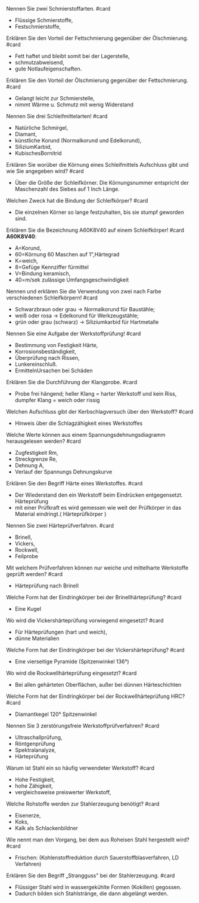 Nennen Sie zwei Schmierstoffarten. #card
- Flüssige Schmierstoffe,
- Festschmierstoffe,

Erklären Sie den Vorteil der Fettschmierung gegenüber der Ölschmierung. #card
- Fett haftet und bleibt somit bei der Lagerstelle,
- schmutzabweisend,
- gute Notlaufeigenschaften.

Erklären Sie den Vorteil der Ölschmierung gegenüber der Fettschmierung. #card
- Gelangt leicht zur Schmierstelle,
- nimmt Wärme u. Schmutz mit wenig Widerstand

Nennen Sie drei Schleifmittelarten! #card
- Natürliche Schmirgel,
- Diamant,
- künstliche Korund (Normalkorund und Edelkorund),
- SiliziumKarbid,
- KubischesBornitrid

Erklären Sie worüber die Körnung eines Schleifmittels Aufschluss gibt und wie Sie angegeben wird? #card
- Über die Größe der Schleifkörner. Die Körnungsnummer entspricht der Maschenzahl des Siebes auf 1 Inch Länge.

Welchen Zweck hat die Bindung der Schleifkörper? #card
- Die einzelnen Körner so lange festzuhalten, bis sie stumpf geworden sind.

Erklären Sie die Bezeichnung A60K8V40 auf einem Schleifkörper! #card
**A60K8V40**:
- A=Korund,
- 60=Körnung 60 Maschen auf 1",Härtegrad
- K=weich,
- 8=Gefüge Kennziffer fürmittel
- V=Bindung keramisch, 
- 40=m/sek zulässige Umfangsgeschwindigkeit

Nennen und erklären Sie die Verwendung von zwei nach Farbe verschiedenen Schleifkörpern! #card
- Schwarzbraun oder grau -> Normalkorund für Baustähle;
- weiß oder rosa -> Edelkorund für Werkzeugstähle;
- grün oder grau (schwarz) -> Siliziumkarbid für Hartmetalle

Nennen Sie eine Aufgabe der Werkstoffprüfung! #card
- Bestimmung von Festigkeit Härte,
- Korrosionsbeständigkeit,
- Überprüfung nach Rissen,
- Lunkereinschluß.
- ErmittelnUrsachen bei Schäden

Erklären Sie die Durchführung der Klangprobe. #card
- Probe frei hängend; heller Klang = harter Werkstoff und kein Riss, dumpfer Klang = weich oder rissig

Welchen Aufschluss gibt der Kerbschlagversuch über den Werkstoff? #card
- Hinweis über die Schlagzähigkeit eines Werkstoffes

Welche Werte können aus einem Spannungsdehnungsdiagramm herausgelesen werden? #card
- Zugfestigkeit Rm,
- Streckgrenze Re,
- Dehnung A,
- Verlauf der Spannungs Dehnungskurve

Erklären Sie den Begriff Härte eines Werkstoffes. #card
- Der Wiederstand den ein Werkstoff beim Eindrücken entgegensetzt. Härteprüfung
- mit einer Prüfkraft es wird gemessen wie weit der Prüfkörper in das Material eindringt.( Härteprüfkörper )

Nennen Sie zwei Härteprüfverfahren. #card
- Brinell,
- Vickers,
- Rockwell,
- Feilprobe

Mit welchem Prüfverfahren können nur weiche und mittelharte Werkstoffe geprüft werden? #card
- Härteprüfung nach Brinell

Welche Form hat der Eindringkörper bei der Brinellhärteprüfung? #card
- Eine Kugel

Wo wird die Vickershärteprüfung vorwiegend eingesetzt? #card
- Für Härteprüfungen (hart und weich),
- dünne Materialien

Welche Form hat der Eindringkörper bei der Vickershärteprüfung? #card
- Eine vierseitige Pyramide (Spitzenwinkel 136°)

Wo wird die Rockwellhärteprüfung eingesetzt? #card
- Bei allen gehärteten Oberflächen, außer bei dünnen Härteschichten

Welche Form hat der Eindringkörper bei der Rockwellhärteprüfung HRC? #card
- Diamantkegel 120° Spitzenwinkel

Nennen Sie 3 zerstörungsfreie Werkstoffprüfverfahren? #card
- Ultraschallprüfung,
- Röntgenprüfung
- Spektralanalyze,
- Härteprüfung

Warum ist Stahl ein so häufig verwendeter Werkstoff? #card
- Hohe Festigkeit,
- hohe Zähigkeit,
- vergleichsweise preiswerter Werkstoff,

Welche Rohstoffe werden zur Stahlerzeugung benötigt? #card
- Eisenerze,
- Koks,
- Kalk als Schlackenbildner

Wie nennt man den Vorgang, bei dem aus Roheisen Stahl hergestellt wird? #card
- Frischen: (Kohlenstoffreduktion durch Sauerstoffblasverfahren, LD Verfahren)

Erklären Sie den Begriff „Strangguss" bei der Stahlerzeugung. #card
- Flüssiger Stahl wird in wassergekühlte Formen (Kokillen) gegossen.
- Dadurch bilden sich Stahlstränge, die dann abgelängt werden.
